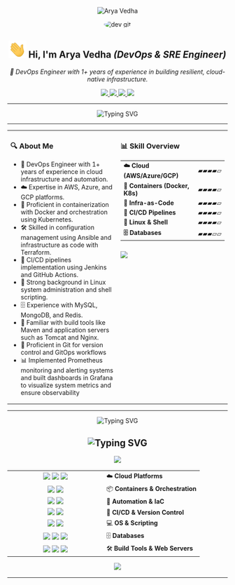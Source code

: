 <!-- 🎨 Dynamic Two‑Color Capsule Header -->
<p align="center">
  <img src="https://capsule-render.vercel.app/api?type=egg&color=gradient&height=110&section=header&text=Dev+Ops&fontSize=40" alt="Arya Vedha"/>
</p>

<div align="center">
  
<!-- 👨 Animated Avatar GIF -->
<img src="https://media.giphy.com/media/qgQUggAC3Pfv687qPC/giphy.gif" width="150" height="150" style="border-radius: 50%;" alt="dev gif"/>

<!-- 👨‍💻 Animated Intro -->
<!-- 👋 Intro with Animation -->
<h2 align="center">
  <img src="https://raw.githubusercontent.com/ABSphreak/ABSphreak/master/gifs/Hi.gif" width="40px" />
  Hi, I'm <strong>Arya Vedha</strong> 
  <em>(DevOps & SRE Engineer)</em>
  </h2>
  
<p align="center">
  <em>🚀 DevOps Engineer with 1+ years of experience in building resilient, cloud-native infrastructure.</em>
</p>

<!-- 🔗 Connect With Me -->
<p align="center">
  <a href="https://www.linkedin.com/in/aryavedha/">
    <img src="https://img.shields.io/badge/LinkedIn-AryaVedha-blue?style=for-the-badge&logo=linkedin&logoColor=white"/>
  </a>
  <a href="https://twitter.com/AryaVedha">
    <img src="https://img.shields.io/badge/Twitter-@AryaVedha-1DA1F2?style=for-the-badge&logo=twitter&logoColor=white"/>
  </a>
  <a href="mailto:aryavedha123@gmail.com">
    <img src="https://img.shields.io/badge/Email-arya.vedha🔴@gmail.com-D14836?style=for-the-badge&logo=gmail&logoColor=white"/>
  </a>
  <a href="https://yourportfolio.com">
    <img src="https://img.shields.io/badge/Portfolio-Discover-purple?style=for-the-badge&logo=firefox&logoColor=white"/>
  </a>
</p>


---
</p>
<img src="https://readme-typing-svg.demolab.com?font=Fira+Code&weight=500&size=22&duration=2500&pause=800&color=36BCF7&width=450&height=40&lines=DevOps+%7C+Cloud+%7C+IaC+%7C+CI%2FCD;Always+learning+new+techs+%F0%9F%9A%80;Let%27s+automate+everything!" alt="Typing SVG" />

---
</div>
<!-- 🧑‍💻 ABOUT + SKILLS -->
<div align="center">

<table width="100%">
<tr>
<td valign="top" width="50%">

<h3>🔍 About Me</h3>


- 🔧 DevOps Engineer with 1+ years of experience in cloud infrastructure and automation.
- ☁️ Expertise in AWS, Azure, and GCP platforms.
- 🐳 Proficient in containerization with Docker and orchestration using Kubernetes.
- 🛠️ Skilled in configuration management using Ansible and infrastructure as code with Terraform.
- 🔁 CI/CD pipelines implementation using Jenkins and GitHub Actions.
- 🐧 Strong background in Linux system administration and shell scripting.
- 🗄️ Experience with MySQL, MongoDB, and Redis.
- 🧰 Familiar with build tools like Maven and application servers such as Tomcat and Nginx.
- 🔧 Proficient in Git for version control and GitOps workflows 
- 📊 Implemented Prometheus monitoring and alerting systems and built dashboards in Grafana to visualize system metrics and ensure observability
  

</td>

<td valign="top" width="50%">

<h3>📊 Skill Overview</h3>

<table>
  <tr><td><strong>☁️ Cloud (AWS/Azure/GCP)</strong></td><td>▰▰▰▰▱</td></tr>
  <tr><td><strong>🐳 Containers (Docker, K8s)</strong></td><td>▰▰▰▰▱</td></tr>
  <tr><td><strong>🧱 Infra-as-Code</strong></td><td>▰▰▰▰▱</td></tr>
  <tr><td><strong>🔁 CI/CD Pipelines</strong></td><td>▰▰▰▰▱</td></tr>
  <tr><td><strong>🐧 Linux & Shell</strong></td><td>▰▰▰▰▱</td></tr>
  <tr><td><strong>🗄️ Databases</strong></td><td>▰▰▰▱▱</td></tr>
</table>

<img src="https://media.giphy.com/media/L1R1tvI9svkIWwpVYr/giphy.gif" width="250px" style="margin-top: 10px;" />

</td>
</tr>
</table>
</div>

---
<p align="center">
  <img src="https://readme-typing-svg.demolab.com/?lines=DevOps%20Engineer%20%F0%9F%9A%80;Cloud%20Native%20%7C%20IaC%20%7C%20CI%2FCD%20Expert;Linux%20%7C%20Docker%20%7C%20Kubernetes%20%7C%20Terraform&font=Fira%20Code&center=true&width=600&height=45&color=00C9A7&vCenter=true&size=22&pause=1000&repeat=true" alt="Typing SVG" />
  
<!-- 🌈 Animated Tech Stack Title -->
<h2 align="center">
  <img src="https://readme-typing-svg.demolab.com?font=Fira+Code&size=24&duration=3000&pause=1000&color=FF6AC1&center=true&vCenter=true&width=435&lines=%F0%9F%8C%88+My+Tech+Stack" alt="Typing SVG" />
</h2>

<!-- ✨ Divider -->
<p align="center">
  <img src="https://capsule-render.vercel.app/api?type=wave&color=gradient&height=60&section=header"/>
</p>

<!-- 💡 Two-Column Table -->
<table align="center" width="100%">
  <tr>
    <td align="center" width="50%">
      <img src="https://img.shields.io/badge/AWS-232F3E?logo=amazon-aws&logoColor=white&style=for-the-badge"/>
      <img src="https://img.shields.io/badge/Azure-0078D4?logo=microsoft-azure&logoColor=white&style=for-the-badge"/>
      <img src="https://img.shields.io/badge/GCP-4285F4?logo=google-cloud&logoColor=white&style=for-the-badge"/>
    </td>
    <td align="left">
      ☁️ <strong>Cloud Platforms</strong>
    </td>
  </tr>
  <tr>
    <td align="center">
      <img src="https://img.shields.io/badge/Docker-2496ED?logo=docker&logoColor=white&style=for-the-badge"/>
      <img src="https://img.shields.io/badge/Kubernetes-326CE5?logo=kubernetes&logoColor=white&style=for-the-badge"/>
    </td>
    <td align="left">
      📦 <strong>Containers & Orchestration</strong>
    </td>
  </tr>
  <tr>
    <td align="center">
      <img src="https://img.shields.io/badge/Ansible-EE0000?logo=ansible&logoColor=white&style=for-the-badge"/>
      <img src="https://img.shields.io/badge/Terraform-623CE4?logo=terraform&logoColor=white&style=for-the-badge"/>
    </td>
    <td align="left">
      🔧 <strong>Automation & IaC</strong>
    </td>
  </tr>
  <tr>
    <td align="center">
      <img src="https://img.shields.io/badge/Jenkins-D24939?logo=jenkins&logoColor=white&style=for-the-badge"/>
      <img src="https://img.shields.io/badge/GitHub-181717?logo=github&logoColor=white&style=for-the-badge"/>
    </td>
    <td align="left">
      🔁 <strong>CI/CD & Version Control</strong>
    </td>
  </tr>
  <tr>
    <td align="center">
      <img src="https://img.shields.io/badge/Linux-FCC624?logo=linux&logoColor=black&style=for-the-badge"/>
      <img src="https://img.shields.io/badge/Shell-4EAA25?logo=gnu-bash&logoColor=white&style=for-the-badge"/>
    </td>
    <td align="left">
      💻 <strong>OS & Scripting</strong>
    </td>
  </tr>
  <tr>
    <td align="center">
      <img src="https://img.shields.io/badge/MySQL-4479A1?logo=mysql&logoColor=white&style=for-the-badge"/>
      <img src="https://img.shields.io/badge/MongoDB-47A248?logo=mongodb&logoColor=white&style=for-the-badge"/>
      <img src="https://img.shields.io/badge/Redis-DC382D?logo=redis&logoColor=white&style=for-the-badge"/>
    </td>
    <td align="left">
      🗄️ <strong>Databases</strong>
    </td>
  </tr>
  <tr>
    <td align="center">
      <img src="https://img.shields.io/badge/Maven-C71A36?logo=apache-maven&logoColor=white&style=for-the-badge"/>
      <img src="https://img.shields.io/badge/Tomcat-F8DC75?logo=apache-tomcat&logoColor=black&style=for-the-badge"/>
      <img src="https://img.shields.io/badge/Nginx-009639?logo=nginx&logoColor=white&style=for-the-badge"/>
    </td>
    <td align="left">
      🛠️ <strong>Build Tools & Web Servers</strong>
    </td>
  </tr>
</table>

<!-- ✨ Bottom Wave Divider -->
<p align="center">
  <img src="https://capsule-render.vercel.app/api?type=wave&color=gradient&height=60&section=footer"/>
</p>

---
